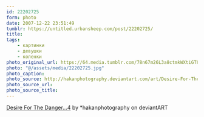 ```yaml
---
id: 22202725
form: photo
date: 2007-12-22 23:51:49
tumblr: https://untitled.urbansheep.com/post/22202725/
title:
tags:
    - картинки
    - девушки
    - коленки
photo_original_url: https://64.media.tumblr.com/78n67m26L3a8ctmkWXtiGT8e_1280.jpg
photo: "@/assets/media/22202725.jpg"
photo_caption:
photo_source: http://hakanphotography.deviantart.com/art/Desire-For-The-Danger-4-68330233
photo_source_url:
photo_source_title:
---
```


<p><a href="http://hakanphotography.deviantart.com/art/Desire-For-The-Danger-4-68330233">Desire For The Danger…4</a> by *hakanphotography on deviantART</p>
